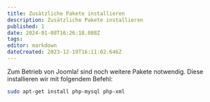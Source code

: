 ```yaml
---
title: Zusätzliche Pakete installieren
description: Zusätzliche Pakete installieren
published: 1
date: 2024-01-08T16:26:18.088Z
tags: 
editor: markdown
dateCreated: 2023-12-19T16:11:02.646Z
---
```


Zum Betrieb von Joomla! sind noch weitere Pakete notwendig.
Diese installieren wir mit folgendem Befehl:
```bash
sudo apt-get install php-mysql php-xml
```
